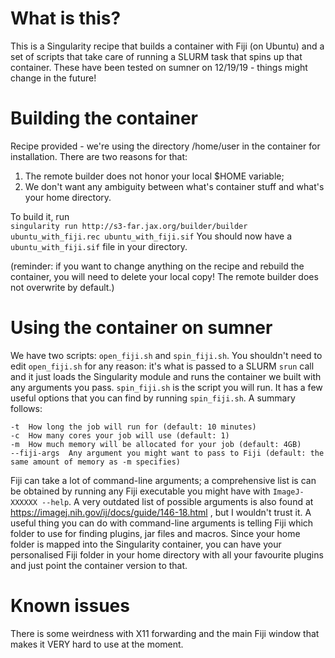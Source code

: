 What is this?
========================
This is a Singularity recipe that builds a container with Fiji (on Ubuntu) and a set of scripts that take care of running a SLURM task that spins up that container. These have been tested on sumner on 12/19/19 - things might change in the future!

Building the container
========================
Recipe provided - we're using the directory /home/user in the container for installation. There are two reasons for that: 
1) The remote builder does not honor your local $HOME variable;
2) We don't want any ambiguity between what's container stuff and what's your home directory.

To build it, run  
`singularity run http://s3-far.jax.org/builder/builder ubuntu_with_fiji.rec ubuntu_with_fiji.sif` 
You should now have a `ubuntu_with_fiji.sif` file in your directory.

(reminder: if you want to change anything on the recipe and rebuild the container, you will need to delete your local copy! The remote builder does not overwrite by default.)

Using the container on sumner
========================
We have two scripts: `open_fiji.sh` and `spin_fiji.sh`. You shouldn't need to edit `open_fiji.sh` for any reason: it's what is passed to a SLURM `srun` call and it just loads the Singularity module and runs the container we built with any arguments you pass. `spin_fiji.sh` is the script you will run. It has a few useful options that you can find by running `spin_fiji.sh`. A summary follows:
```
-t  How long the job will run for (default: 10 minutes)
-c  How many cores your job will use (default: 1)
-m  How much memory will be allocated for your job (default: 4GB)
--fiji-args  Any argument you might want to pass to Fiji (default: the same amount of memory as -m specifies)
```

Fiji can take a lot of command-line arguments; a comprehensive list is can be obtained by running any Fiji executable you might have with `ImageJ-XXXXXX --help`. A very outdated list of possible arguments is also found at https://imagej.nih.gov/ij/docs/guide/146-18.html , but I wouldn't trust it. 
A useful thing you can do with command-line arguments is telling Fiji which folder to use for finding plugins, jar files and macros. Since your home folder is mapped into the Singularity container, you can have your personalised Fiji folder in your home directory with all your favourite plugins and just point the container version to that. 

Known issues
========================
There is some weirdness with X11 forwarding and the main Fiji window that makes it VERY hard to use at the moment. 


